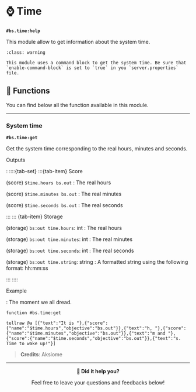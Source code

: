 # ⌚ Time

**`#bs.time:help`**

This module allow to get information about the system time.

```{admonition} Enable command blocks
:class: warning

This module uses a command block to get the system time. Be sure that `enable-command-block` is set to `true` in you `server.properties` file.
```

##  🔧 Functions

You can find below all the function available in this module.

---

###  System time

**`#bs.time:get`**

Get the system time corresponding to the real hours, minutes and seconds.

Outputs

: ::::{tab-set}
  :::{tab-item} Score

  (score) `$time.hours bs.out`
  : The real hours

  (score) `$time.minutes bs.out`
  : The real minutes

  (score) `$time.seconds bs.out`
  : The real seconds

  :::
  ::: {tab-item} Storage

  (storage) `bs:out time.hours`: int
  : The real hours

  (storage) `bs:out time.minutes`: int
  : The real minutes

  (storage) `bs:out time.seconds`: int
  : The real seconds

  (storage) `bs:out time.string`: string
  : A formatted string using the following format: hh:mm:ss

  :::
  ::::


Example

: The moment we all dread.
  ```mcfunction
  function #bs.time:get

  tellraw @a [{"text":"It is "},{"score":{"name":"$time.hours","objective":"bs.out"}},{"text":"h, "},{"score":{"name":"$time.minutes","objective":"bs.out"}},{"text":"m and "},{"score":{"name":"$time.seconds","objective":"bs.out"}},{"text":"s. Time to wake up!"}]
  ```

> **Credits**: Aksiome

---

<div align=center>

**💬 Did it help you?**

Feel free to leave your questions and feedbacks below!

</div>

<script src="https://giscus.app/client.js"
        data-repo="Gunivers/Glibs"
        data-repo-id="R_kgDOHQjqYg"
        data-category="Documentation"
        data-category-id="DIC_kwDOHQjqYs4CUQpy"
        data-mapping="title"
        data-strict="0"
        data-reactions-enabled="1"
        data-emit-metadata="0"
        data-input-position="bottom"
        data-theme="light"
        data-lang="fr"
        data-loading="lazy"
        crossorigin="anonymous"
        async>
</script>
